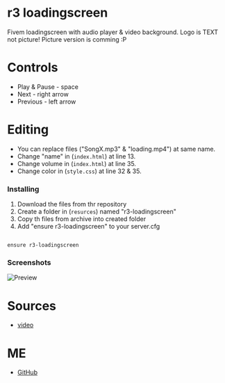 # r3 loadingscreen

Fivem loadingscreen with audio player & video background. Logo is TEXT not picture! Picture version is comming :P 

# Controls
- Play & Pause - space
- Next - right arrow
- Previous - left arrow

# Editing
- You can replace files ("SongX.mp3" & "loading.mp4") at same name.
- Change "name" in (`index.html`) at line 13.
- Change volume in (`index.html`) at line 35.
- Change color in (`style.css`) at line 32 & 35.

### Installing
1. Download the files from thr repository
2. Create a folder in (`resurces`) named "r3-loadingscreen"
3. Copy th files from archive into created folder
4. Add "ensure r3-loadingscreen" to your server.cfg

```

ensure r3-loadingscreen

```

### Screenshots

![Preview](https://files.catbox.moe/vay8lh.png)

# Sources
- [video](https://www.youtube.com/watch?v=PWeDrQLVBPw)
# ME
- [GitHub](https://github.com/R3IC0P)
